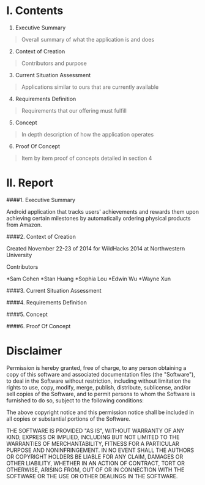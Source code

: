 I. Contents
========
1. Executive Summary
>Overall summary of what the application is and does

2. Context of Creation
>Contributors and purpose

3. Current Situation Assessment
>Applications similar to ours that are currently available

4. Requirements Definition
>Requirements that our offering must fulfill

5. Concept
>In depth description of how the application operates

6. Proof Of Concept
>Item by item proof of concepts detailed in section 4

II. Report
========

####1. Executive Summary
  
Android application that tracks users' achievements and rewards them upon achieving certain milestones by automatically ordering physical products from Amazon. 

####2. Context of Creation

Created November 22-23 of 2014 for WildHacks 2014 at Northwestern University

Contributors

*Sam Cohen
*Stan Huang
*Sophia Lou
*Edwin Wu
*Wayne Xun

####3. Current Situation Assessment


####4. Requirements Definition


####5. Concept


####6. Proof Of Concept


Disclaimer
========

Permission is hereby granted, free of charge, to any person obtaining a copy
of this software and associated documentation files (the "Software"), to deal
in the Software without restriction, including without limitation the rights
to use, copy, modify, merge, publish, distribute, sublicense, and/or sell
copies of the Software, and to permit persons to whom the Software is
furnished to do so, subject to the following conditions:

The above copyright notice and this permission notice shall be included in
all copies or substantial portions of the Software.

THE SOFTWARE IS PROVIDED "AS IS", WITHOUT WARRANTY OF ANY KIND, EXPRESS OR
IMPLIED, INCLUDING BUT NOT LIMITED TO THE WARRANTIES OF MERCHANTABILITY,
FITNESS FOR A PARTICULAR PURPOSE AND NONINFRINGEMENT. IN NO EVENT SHALL THE
AUTHORS OR COPYRIGHT HOLDERS BE LIABLE FOR ANY CLAIM, DAMAGES OR OTHER
LIABILITY, WHETHER IN AN ACTION OF CONTRACT, TORT OR OTHERWISE, ARISING FROM,
OUT OF OR IN CONNECTION WITH THE SOFTWARE OR THE USE OR OTHER DEALINGS IN
THE SOFTWARE.
